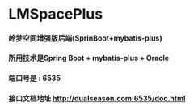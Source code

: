 # LMSpacePlus
#### 岭梦空间增强版后端(SprinBoot+mybatis-plus)
#### 所用技术是Spring Boot + mybatis-plus + Oracle
#### 端口号是 : 6535
#### 接口文档地址 http://dualseason.com:6535/doc.html
